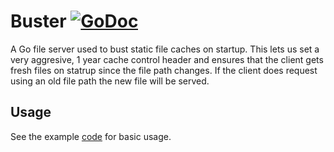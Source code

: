 # Buster [![GoDoc](https://godoc.org/github.com/james-maloney/buster?status.svg)](https://godoc.org/github.com/james-maloney/buster)

A Go file server used to bust static file caches on startup. This lets us set a very aggresive, 1 year cache control header
and ensures that the client gets fresh files on statrup since the file path changes. If the client does request using an old file path
the new file will be served.

## Usage

See the example [code](https://github.com/james-maloney/buster/blob/master/example/example.go) for basic usage.
